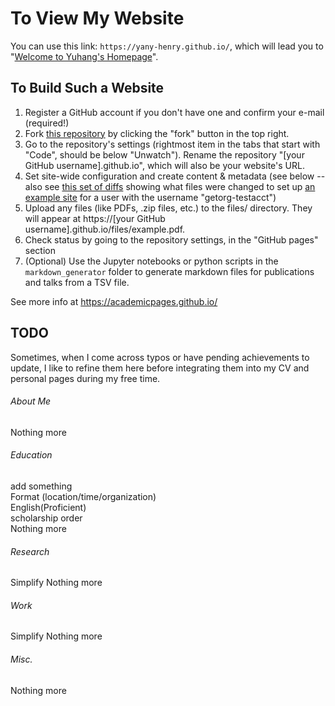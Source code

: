 # To View My Website

You can use this link: `https://yany-henry.github.io/`, which will lead you to "[Welcome to Yuhang's Homepage](https://yany-henry.github.io/)".

## To Build Such a Website

1. Register a GitHub account if you don't have one and confirm your e-mail (required!)
1. Fork [this repository](https://github.com/academicpages/academicpages.github.io) by clicking the "fork" button in the top right. 
1. Go to the repository's settings (rightmost item in the tabs that start with "Code", should be below "Unwatch"). Rename the repository "[your GitHub username].github.io", which will also be your website's URL.
1. Set site-wide configuration and create content & metadata (see below -- also see [this set of diffs](http://archive.is/3TPas) showing what files were changed to set up [an example site](https://getorg-testacct.github.io) for a user with the username "getorg-testacct")
1. Upload any files (like PDFs, .zip files, etc.) to the files/ directory. They will appear at https://[your GitHub username].github.io/files/example.pdf.  
1. Check status by going to the repository settings, in the "GitHub pages" section
1. (Optional) Use the Jupyter notebooks or python scripts in the `markdown_generator` folder to generate markdown files for publications and talks from a TSV file.

See more info at https://academicpages.github.io/

## TODO

Sometimes, when I come across typos or have pending achievements to update, I like to refine them here before integrating them into my CV and personal pages during my free time.

###### About Me
Nothing more  

###### Education
add something  
Format (location/time/organization)  
English(Proficient)  
scholarship order  
Nothing more  

###### Research
Simplify
Nothing more  

###### Work
Simplify
Nothing more  

###### Misc.
Nothing more  

